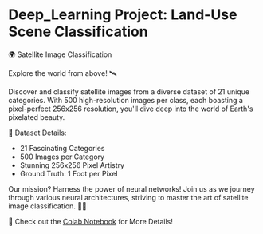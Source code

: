# Deep_Learning Project: **Land-Use Scene Classification**
🌍 Satellite Image Classification

Explore the world from above! 🛰️

Discover and classify satellite images from a diverse dataset of 21 unique categories. With 500 high-resolution images per class, each boasting a pixel-perfect 256x256 resolution, you'll dive deep into the world of Earth's pixelated beauty.

📸 Dataset Details:
- 21 Fascinating Categories
- 500 Images per Category
- Stunning 256x256 Pixel Artistry
- Ground Truth: 1 Foot per Pixel

Our mission? Harness the power of neural networks! Join us as we journey through various neural architectures, striving to master the art of satellite image classification. 🚀🧠

📔 Check out the [Colab Notebook](https://link-to-your-colab-notebook) for More Details!


